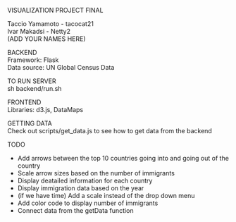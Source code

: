 VISUALIZATION PROJECT FINAL  

Taccio Yamamoto - tacocat21  
Ivar Makadsi - Netty2  
(ADD YOUR NAMES HERE)  

BACKEND  
Framework: Flask  
Data source: UN Global Census Data  

TO RUN SERVER  
sh backend/run.sh  

FRONTEND  
Libraries: d3.js, DataMaps  

GETTING DATA  
Check out scripts/get_data.js to see how to get data from the backend  

TODO  
- Add arrows between the top 10 countries going into and going out of the country  
- Scale arrow sizes based on the number of immigrants  
- Display deatailed information for each country  
- Display immigration data based on the year  
- (if we have time) Add a scale instead of the drop down menu   
- Add color code to display number of immigrants  
- Connect data from the getData function  
